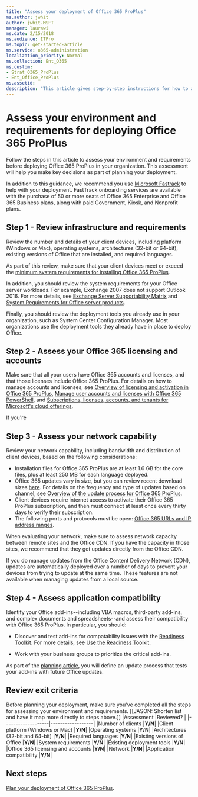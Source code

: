 ```yaml
---
title: "Assess your deployment of Office 365 ProPlus"
ms.author: jwhit
author: jwhit-MSFT
manager: laurawi
ms.date: 2/15/2018
ms.audience: ITPro
ms.topic: get-started-article
ms.service: o365-administration
localization_priority: Normal
ms.collection: Ent_O365
ms.custom:
- Strat_O365_ProPlus
- Ent_Office_ProPlus
ms.assetid:
description: "This article gives step-by-step instructions for how to assess your enivorment and requirements before deploying Office 365 ProPlus. The article is intended for administrators in enterprise environments working with hundreds or thousands of computers."
---
```


# Assess your environment and requirements for deploying Office 365 ProPlus

Follow the steps in this article to assess your environment and requirements before deploying Office 365 ProPlus in your organization. This assessment will help you make key decisions as part of planning your deployment.

In addition to this guidance, we recommend you use [Microsoft Fastrack](https://fasttrack.microsoft.com/office) to help with your deployment. FastTrack onboarding services are available with the purchase of 50 or more seats of Office 365 Enterprise and Office 365 Business plans, along with paid Government, Kiosk, and Nonprofit plans.

## Step 1 - Review infrastructure and requirements

Review the number and details of your client devices, including platform (Windows or Mac), operating systems, architectures (32-bit or 64-bit), existing versions of Office that are installed, and required languages. 

As part of this review, make sure that your client devices meet or exceed the [minimum system requirements for installing Office 365 ProPlus](https://products.office.com/en-us/office-system-requirements#Office2016-suites-section).

In addition, you should review the system requirements for your Office server workloads. For example, Exchange 2007 does not support Outlook 2016. For more details, see [Exchange Server Supportability Matrix](https://technet.microsoft.com/library/ff728623(v=exchg.150).aspx) and [System Requirements for Office server products](https://products.office.com/en-US/office-system-requirements).

Finally, you should review the deployment tools you already use in your organization, such as System Center Configuration Manager. Most organizations use the deployment tools they already have in place to deploy Office. 


## Step 2 - Assess your Office 365 licensing and accounts

Make sure that all your users have Office 365 accounts and licenses, and that those licenses include Office 365 ProPlus. For details on how to manage accounts and licenses, see [Overview of licensing and activation in Office 365 ProPlus](overview-of-licensing-and-activation-in-office-365-proplus.md), [Manage user accounts and licenses with Office 365 PowerShell](https://docs.microsoft.com/en-us/office365/enterprise/powershell/manage-user-accounts-and-licenses-with-office-365-powershell), and [Subscriptions, licenses, accounts, and tenants for Microsoft's cloud offerings](https://docs.microsoft.com/en-us/office365/enterprise/subscriptions-licenses-accounts-and-tenants-for-microsoft-cloud-offerings).

If you're 

## Step 3 - Assess your network capability

Review your network capability, including bandwidth and distribution of client devices, based on the following considerations:

- Installation files for Office 365 ProPlus are at least 1.6 GB for the core files, plus at least 250 MB for each language deployed. 
- Office 365 updates vary in size, but you can review recent download sizes [here](https://support.office.com/en-us/article/Download-sizes-approximate-for-channel-updates-to-Office-365-ProPlus-190f41e4-064d-486b-9c95-db08f973687c). For details on the frequency and type of updates based on channel, see [Overview of the update process for Office 365 ProPlus](overview-of-the-update-process-for-office-365-proplus.md).  
- Client devices require internet access to activate their Office 365 ProPlus subscription, and then must connect at least once every thirty days to verify their subscription. 
- The following ports and protocols must be open: [Office 365 URLs and IP address ranges](https://support.office.com/en-us/article/Office-365-URLs-and-IP-address-ranges-8548a211-3fe7-47cb-abb1-355ea5aa88a2?ui=en-US&rs=en-US&ad=US).

When evaluating your network, make sure to assess network capacity between remote sites and the Office CDN. If you have the capacity in those sites, we recommend that they get updates directly from the Office CDN.

If you do manage updates from the Office Content Delivery Network (CDN), updates are automatically deployed over a number of days to prevent your devices from trying to update at the same time. These features are not available when managing updates from a local source.


## Step 4 - Assess application compatibility

Identify your Office add-ins--including VBA macros, third-party add-ins, and complex documents and spreadsheets--and assess their compatibility with Office 365 ProPlus. In particular, you should:

- Discover and test add-ins for compatability issues with the [Readiness Toolkit](https://go.microsoft.com/fwlink/p/?linkid=859119). For more details, see [Use the Readiness Toolkit](use-the-readiness-toolkit-to-assess-application-compatibility-for-office-365-pro.md).

- Work with your business groups to prioritize the critical add-ins.
 
As part of the [planning article](plan-deploy-office-365-proplus-with-Configuration-Manager.md), you will define an update process that tests your add-ins with future Office updates.  

## Review exit criteria 

Before planning your deployment, make sure you've completed all the steps for assessing your environment and requirements.
[[JASON: Shorten list and have it map more directly to steps above.]]
|Assessment         |Reviewed?            |
|-------------------|------------------|
|Number of clients                                |**Y/N**|
|Client platform (Windows or Mac)                 |**Y/N**|
|Operating systems                                |**Y/N**|
|Architectures (32-bit and 64-bit)                |**Y/N**|
|Required languages                               |**Y/N**|
|Existing versions of Office                      |**Y/N**|
|System requirements                              |**Y/N**|
|Existing deployment tools                      |**Y/N**|
|Office 365 licensing and accounts                |**Y/N**|
|Network                                          |**Y/N**|
|Application compatibility                        |**Y/N**|


## Next steps

[Plan your deployment of Office 365 ProPlus](plan-office-365-proplus.md).


